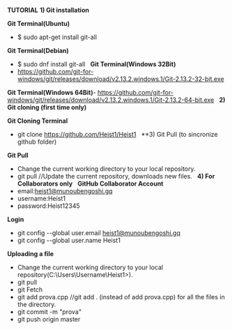  **TUTORIAL**
**1) Git installation**

**Git Terminal(Ubuntu)**
- $ sudo apt-get install git-all

**Git Terminal(Debian)**
- $ sudo dnf install git-all
 
**Git Terminal(Windows 32Bit)**
- https://github.com/git-for-windows/git/releases/download/v2.13.2.windows.1/Git-2.13.2-32-bit.exe

**Git Terminal(Windows 64Bit)**- https://github.com/git-for-windows/git/releases/download/v2.13.2.windows.1/Git-2.13.2-64-bit.exe
 
**2) Git cloning (first time only)**

**Git Cloning Terminal**
- git clone https://github.com/Heist1/Heist1
 
**3) Git Pull (to sincronize github folder)

**Git Pull**
- Change the current working directory to your local repository.
- git pull               //Update the current repository, downloads new files.
 
**4) For Collaborators only**
 
**GitHub Collaborator Account**
- email:heist1@munoubengoshi.gq
- username:Heist1
- password:Heist12345

**Login**
- git config --global user.email heist1@munoubengoshi.gq
- git config --global user.name Heist1

**Uploading a file**
- Change the current working directory to your local repository(C:\Users\Username\Heist1>).
- git pull
- git Fetch
- git add prova.cpp         //git add . (instead of add prova.cpp) for all the files in the directory.
- git commit -m "prova"
- git push origin master
